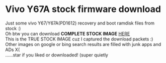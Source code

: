 # Vivo Y67A stock firmware download  
Just some vivo Y67/Y67A(PD1612) recovery and boot ramdisk files from stock :)  
Oh btw you can download **COMPLETE STOCK IMAGE** [HERE](http://sysupdxdl.vivo.com.cn/upgrade/recovery/recoveryFiles/PD1612_A_1.11.20-update-full_0307112744.zip?sign=46cf6eef4e190f0ceec435380f211a06)  
This is the TRUE STOCK IMAGE cuz I captured the download packets :)  
Other images on google or bing search results are filled with junk apps and ADs X(  
......star if you liked or downloaded! (super quietly
